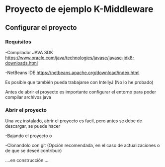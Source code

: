 # Proyecto de ejemplo K-Middleware


## Configurar el proyecto 
### Requisitos

-Compilador JAVA SDK
https://www.oracle.com/java/technologies/javase/javase-jdk8-downloads.html

-NetBeans IDE 
https://netbeans.apache.org/download/index.html

Es posible que también pueda trabajarse con IntellyJ (No lo he probado)

Antes de abrir el proyecto es importante configurar el entorno para poder compilar archivos java

### Abrir el proyecto
Una vez instalado, abrir el proyecto es facil, pero antes se debe de descargar, se puede hacer

-Bajando el proyecto o

-Clonandolo con git (Opción recomendada, en el caso de actualizaciones o de que se deseé contribuir)

....en construcción....
